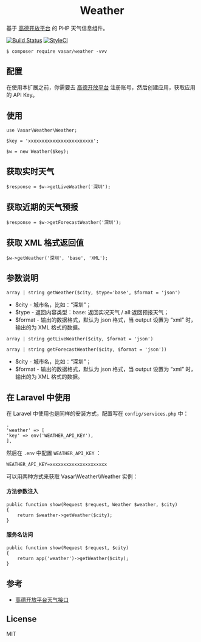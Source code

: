 <h1 align="center"> Weather </h1>

基于 [高德开放平台](https://lbs.amap.com/api/webservice/guide/api/weatherinfo/) 的 PHP 天气信息组件。

[![Build Status](https://travis-ci.org/vasarr/weather.svg?branch=master)](https://travis-ci.org/vasarr/weather)
[![StyleCI](https://github.styleci.io/repos/167828943/shield?branch=master)](https://github.styleci.io/repos/167828943)

```shell
$ composer require vasar/weather -vvv
```


## 配置
在使用本扩展之前，你需要去 [高德开放平台](https://lbs.amap.com/dev/key/app) 注册账号，然后创建应用，获取应用的 API Key。


## 使用

```$xslt
use Vasar\Weather\Weather;

$key = 'xxxxxxxxxxxxxxxxxxxxxxxx';

$w = new Weather($key);

```

## 获取实时天气
```$xslt
$response = $w->getLiveWeather('深圳');
```

## 获取近期的天气预报
```$xslt
$response = $w->getForecastWeather('深圳');
```

## 获取 XML 格式返回值
```$xslt
$w->getWeather('深圳', 'base', 'XML');
```

## 参数说明
`array | string getWeather($city, $type='base', $format = 'json')`

- $city - 城市名，比如：“深圳”；
- $type - 返回内容类型：base: 返回实况天气 / all:返回预报天气；
- $format - 输出的数据格式，默认为 json 格式，当 output 设置为 “xml” 时，输出的为 XML 格式的数据。

`array | string getLiveWeather($city, $format = 'json')`

`array | string getForecastWeather($city, $format = 'json'))`

- $city - 城市名，比如：“深圳”；
- $format - 输出的数据格式，默认为 json 格式，当 output 设置为 “xml” 时，输出的为 XML 格式的数据。


## 在 Laravel 中使用
在 Laravel 中使用也是同样的安装方式，配置写在 `config/services.php` 中：

```$xslt
.
'weather' => [
'key' => env('WEATHER_API_KEY'),
],
```
然后在 `.env` 中配置 `WEATHER_API_KEY` ：

```
WEATHER_API_KEY=xxxxxxxxxxxxxxxxxxxxx
```

可以用两种方式来获取 Vasar\Weather\Weather 实例：

#### 方法参数注入
```$xslt
public function show(Request $request, Weather $weather, $city)
{
    return $weather->getWeather($city);
}
```

#### 服务名访问
```$xslt
public function show(Request $request, $city)
{
    return app('weather')->getWeather($city);
}
```

## 参考

- [高德开放平台天气接口](https://lbs.amap.com/api/webservice/guide/api/weatherinfo/)

## License

MIT
